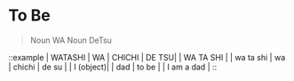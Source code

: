 # To Be

> Noun WA Noun DeTsu

::example
  | WATASHI   | WA | CHICHI | DE TSU|
  | WA TA SHI |
  | wa ta shi | wa | chichi | de su |
  | I (object)|    | dad    | to be |
  | I am a dad                      |
::